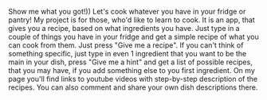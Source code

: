 Show me what you got!))
Let's cook whatever you have in your fridge or pantry!
My project is for those, who'd like to learn to cook. 
It is an app, that gives you a recipe, based on what ingredients you have. 
Just type in a couple of things you have in your fridge and get a simple recipe of what you can cook from them. Just press "Give me a recipe".
If you can't think of something specific,  just type in even 1 ingredient that you want to be the main in your dish, press "Give me a hint" and get a list of possible recipes, that you may have, if you add something else to you first ingredient.
On my page you'll find links to youtube videos with step-by-step description  of the recipes.
You can also comment and share your own dish descriptions there.
